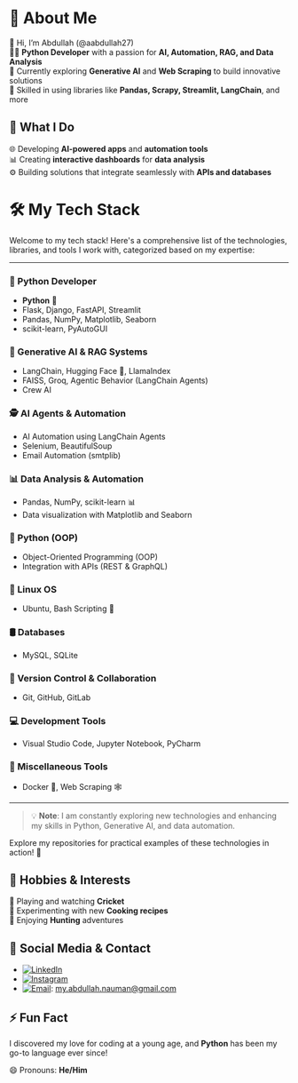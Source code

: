 # 🚀 About Me
👋 Hi, I’m Abdullah (@aabdullah27)  
👨‍💻 **Python Developer** with a passion for **AI, Automation, RAG, and Data Analysis**  
🤖 Currently exploring **Generative AI** and **Web Scraping** to build innovative solutions  
🐍 Skilled in using libraries like **Pandas, Scrapy, Streamlit, LangChain**, and more

## 💼 What I Do
🌐 Developing **AI-powered apps** and **automation tools**  
📊 Creating **interactive dashboards** for **data analysis**  
⚙️ Building solutions that integrate seamlessly with **APIs and databases**

# 🛠️ My Tech Stack

Welcome to my tech stack! Here's a comprehensive list of the technologies, libraries, and tools I work with, categorized based on my expertise:

---

### 🐍 Python Developer
- **Python** 🐍
- Flask, Django, FastAPI, Streamlit
- Pandas, NumPy, Matplotlib, Seaborn
- scikit-learn, PyAutoGUI

### 🤖 Generative AI & RAG Systems
- LangChain, Hugging Face 🤗, LlamaIndex
- FAISS, Groq, Agentic Behavior (LangChain Agents)
- Crew AI

### 🕵 AI Agents & Automation
- AI Automation using LangChain Agents
- Selenium, BeautifulSoup
- Email Automation (smtplib)

### 📊 Data Analysis & Automation
- Pandas, NumPy, scikit-learn 📊
- Data visualization with Matplotlib and Seaborn

### 🧩 Python (OOP)
- Object-Oriented Programming (OOP)
- Integration with APIs (REST & GraphQL)

### 🐧 Linux OS
- Ubuntu, Bash Scripting 🐧

### 🛢️ Databases
- MySQL, SQLite

### 🔄 Version Control & Collaboration
- Git, GitHub, GitLab

### 💻 Development Tools
- Visual Studio Code, Jupyter Notebook, PyCharm

### 🧰 Miscellaneous Tools
- Docker 🐳, Web Scraping 🕸️

---

> 💡 **Note**: I am constantly exploring new technologies and enhancing my skills in Python, Generative AI, and data automation.

Explore my repositories for practical examples of these technologies in action! 🎯

## 🎯 Hobbies & Interests
🏏 Playing and watching **Cricket**  
🍳 Experimenting with new **Cooking recipes**  
🏹 Enjoying **Hunting** adventures

## 📱 Social Media & Contact
- [![LinkedIn](https://img.icons8.com/color/48/000000/linkedin.png)](https://www.linkedin.com/in/aabdullah27)
- [![Instagram](https://img.icons8.com/fluency/48/000000/instagram-new.png)](https://www.instagram.com/aabdullah27)
- [![Email](https://img.icons8.com/color/48/000000/apple-mail.png)](mailto:my.abdullah.nauman@gmail.com): my.abdullah.nauman@gmail.com

## ⚡ Fun Fact
I discovered my love for coding at a young age, and **Python** has been my go-to language ever since!

😄 Pronouns: **He/Him**
